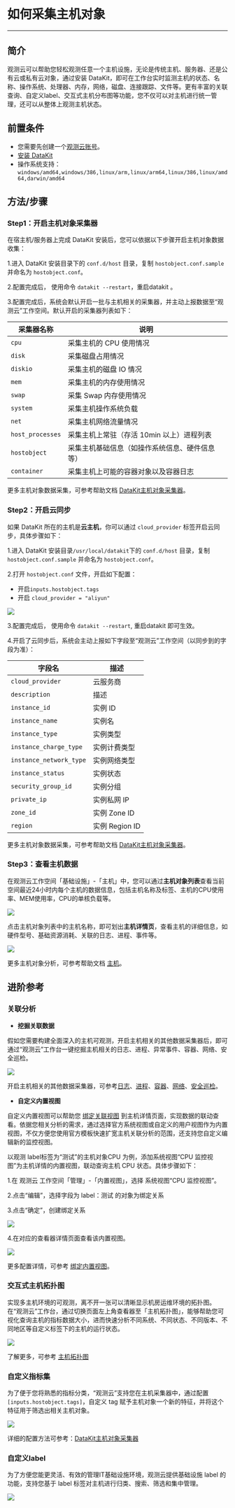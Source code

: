 # 如何采集主机对象
---

## 简介

观测云可以帮助您轻松观测任意一个主机设施，无论是传统主机、服务器、还是公有云或私有云对象，通过安装 DataKit，即可在工作台实时监测主机的状态、名称、操作系统、处理器、内存，网络，磁盘、连接跟踪、文件等。更有丰富的关联查询、自定义label、交互式主机分布图等功能，您不仅可以对主机进行统一管理，还可以从整体上观测主机状态。

## 前置条件

- 您需要先创建一个[观测云账号](https://www.guance.com/)。
- [安装 DataKit](../datakit/datakit-install.md)
- 操作系统支持：`windows/amd64,windows/386,linux/arm,linux/arm64,linux/386,linux/amd64,darwin/amd64`

## 方法/步骤

### Step1：开启主机对象采集器

在宿主机/服务器上完成 DataKit 安装后，您可以依据以下步骤开启主机对象数据收集：

1.进入 DataKit 安装目录下的 `conf.d/host` 目录，复制 `hostobject.conf.sample` 并命名为 `hostobject.conf`。

2.配置完成后， 使用命令 `datakit --restart`，重启datakit 。

3.配置完成后，系统会默认开启一批与主机相关的采集器，并主动上报数据至“观测云”工作空间。默认开启的采集器列表如下：

| 采集器名称 | 说明 |
| --- | --- |
| `cpu` | 采集主机的 CPU 使用情况 |
| `disk` | 采集磁盘占用情况 |
| `diskio` | 采集主机的磁盘 IO 情况 |
| `mem` | 采集主机的内存使用情况 |
| `swap` | 采集 Swap 内存使用情况 |
| `system` | 采集主机操作系统负载 |
| `net` | 采集主机网络流量情况 |
| `host_processes` | 采集主机上常驻（存活 10min 以上）进程列表 |
| `hostobject` | 采集主机基础信息（如操作系统信息、硬件信息等） |
| `container` | 采集主机上可能的容器对象以及容器日志 |

更多主机对象数据采集，可参考帮助文档 [DataKit主机对象采集器](../datakit/hostobject.md)。

### Step2：开启云同步

如果 DataKit 所在的主机是**云主机**，你可以通过 `cloud_provider` 标签开启云同步，具体步骤如下：

1.进入 DataKit 安装目录`/usr/local/datakit`下的 `conf.d/host` 目录，复制 `hostobject.conf.sample` 并命名为 `hostobject.conf`。

2.打开 `hostobject.conf` 文件，开启如下配置：

   - 开启`inputs.hostobject.tags`
   - 开启 `cloud_provider = "aliyun"`

![](img/2.host_2.png)

3.配置完成后， 使用命令 `datakit --restart`, 重启datakit 即可生效。

4.开启了云同步后，系统会主动上报如下字段至“观测云”工作空间（以同步到的字段为准）：

| 字段名 | 描述 |
| --- | --- |
| `cloud_provider` | 云服务商 |
| `description` | 描述 |
| `instance_id` | 实例 ID |
| `instance_name` | 实例名 |
| `instance_type` | 实例类型 |
| `instance_charge_type` | 实例计费类型 |
| `instance_network_type` | 实例网络类型 |
| `instance_status` | 实例状态 |
| `security_group_id` | 实例分组 |
| `private_ip` | 实例私网 IP |
| `zone_id` | 实例 Zone ID |
| `region` | 实例 Region ID |

更多主机对象数据采集，可参考帮助文档 [DataKit主机对象采集器](../datakit/hostobject.md)。

### Step3：查看主机数据

在观测云工作空间「基础设施」-「主机」中，您可以通过**主机对象列表**查看当前空间最近24小时内每个主机的数据信息，包括主机名称及标签、主机的CPU使用率、MEM使用率，CPU的单核负载等。

![](img/image111.png)

点击主机对象列表中的主机名称，即可划出**主机详情页**，查看主机的详细信息，如硬件型号、基础资源消耗、关联的日志、进程、事件等。

![](img/1.png)

更多主机对象分析，可参考帮助文档 [主机](../infrastructure/host.md)。

## 进阶参考

### 关联分析

- **挖掘关联数据**

假如您需要构建全面深入的主机可观测，开启主机相关的其他数据采集器后，即可通过“观测云”工作台一键挖掘主机相关的日志、进程、异常事件、容器、网络、安全巡检。

![](img/2.png)

开启主机相关的其他数据采集器，可参考[日志](../datakit/logging.md)、[进程](../datakit/host_processes.md)、[容器](../datakit/container.md)、[网络](../datakit/net.md)、[安全巡检](../datakit/sec-checker.md)。

- **自定义内置视图**

自定义内置视图可以帮助您 [绑定关联视图](../scene/built-in-view/bind-view.md) 到主机详情页面，实现数据的联动查看。依据您相关分析的需求，通过选择官方系统视图或自定义的用户视图作为内置视图，不仅方便您使用官方模板快速扩宽主机关联分析的范围，还支持您自定义编辑新的监控视图。

以观测 label标签为“测试”的主机对象CPU 为例，添加系统视图“CPU 监控视图”为主机详情的内置视图，联动查询主机 CPU 状态。具体步骤如下：

1.在 观测云 工作空间「管理」-「内置视图」，选择 系统视图“CPU 监控视图”。

2.点击“编辑”，选择字段为 label：测试  的对象为绑定关系

3.点击“确定”，创建绑定关系

![](img/3.png)

4.在对应的查看器详情页面查看该内置视图。

![](img/4.png)

更多配置详情，可参考 [绑定内置视图](../scene/built-in-view/bind-view.md)。

### 交互式主机拓扑图

实现多主机环境的可观测，离不开一张可以清晰显示机房运维环境的拓扑图。在“观测云”工作台，通过切换页面左上角查看器至「主机拓扑图」，能够帮助您可视化查询主机的指标数据大小，进而快速分析不同系统、不同状态、不同版本、不同地区等自定义标签下的主机的运行状态。

![](img/5.png)

了解更多，可参考 [主机拓扑图](../infrastructure/host.md)

### 自定义指标集

为了便于您将熟悉的指标分类，“观测云”支持您在主机采集器中，通过配置`[inputs.hostobject.tags]`，自定义 tag 赋予主机对象一个新的特征，并将这个特征用于筛选出相关主机对象。

![](img/6.png)

详细的配置方法可参考：[DataKit主机对象采集器](../datakit/hostobject.md)

### 自定义label

为了方便您能更灵活、有效的管理IT基础设施环境，观测云提供基础设施 label 的功能，支持您基于 label 标签对主机进行归类、搜索、筛选和集中管理。

![](img/7.png)
